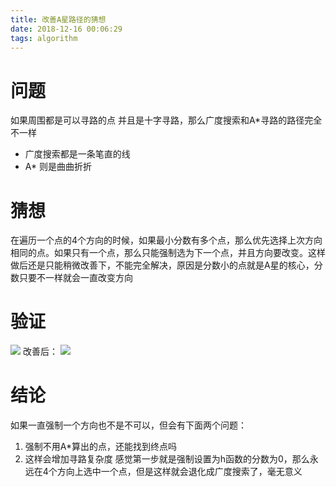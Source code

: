 ```yaml
---
title: 改善A星路径的猜想
date: 2018-12-16 00:06:29
tags: algorithm
---
```

# 问题
如果周围都是可以寻路的点 并且是十字寻路，那么广度搜索和A*寻路的路径完全不一样  
* 广度搜索都是一条笔直的线  
* A* 则是曲曲折折   
 
# 猜想 
在遍历一个点的4个方向的时候，如果最小分数有多个点，那么优先选择上次方向相同的点。如果只有一个点，那么只能强制选为下一个点，并且方向要改变。这样做后还是只能稍微改善下，不能完全解决，原因是分数小的点就是A星的核心，分数只要不一样就会一直改变方向

# 验证
![](/img/改善A路径的猜想1.png)
改善后：
![](/img/改善A路径的猜想2.png)

# 结论
如果一直强制一个方向也不是不可以，但会有下面两个问题：
1. 强制不用A*算出的点，还能找到终点吗
2. 这样会增加寻路复杂度
感觉第一步就是强制设置为h函数的分数为0，那么永远在4个方向上选中一个点，但是这样就会退化成广度搜索了，毫无意义